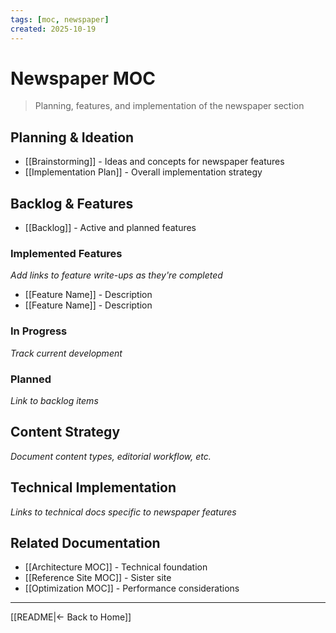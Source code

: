 ```yaml
---
tags: [moc, newspaper]
created: 2025-10-19
---
```


# Newspaper MOC

> Planning, features, and implementation of the newspaper section

## Planning & Ideation

- [[Brainstorming]] - Ideas and concepts for newspaper features
- [[Implementation Plan]] - Overall implementation strategy

## Backlog & Features

- [[Backlog]] - Active and planned features

### Implemented Features
*Add links to feature write-ups as they're completed*
- [[Feature Name]] - Description
- [[Feature Name]] - Description

### In Progress
*Track current development*

### Planned
*Link to backlog items*

## Content Strategy

*Document content types, editorial workflow, etc.*

## Technical Implementation

*Links to technical docs specific to newspaper features*

## Related Documentation

- [[Architecture MOC]] - Technical foundation
- [[Reference Site MOC]] - Sister site
- [[Optimization MOC]] - Performance considerations

---

[[README|← Back to Home]]